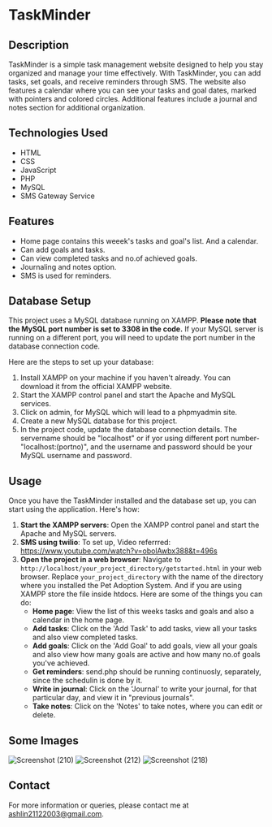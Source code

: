 # TaskMinder

## Description
TaskMinder is a simple task management website designed to help you stay organized and manage your time effectively. With TaskMinder, you can add tasks, set goals, and receive reminders through SMS. The website also features a calendar where you can see your tasks and goal dates, marked with pointers and colored circles. Additional features include a journal and notes section for additional organization.

## Technologies Used
- HTML
- CSS
- JavaScript
- PHP
- MySQL
- SMS Gateway Service

## Features
- Home page contains this weeek's tasks and goal's list. And a calendar.
- Can add goals and tasks.
- Can view completed tasks and no.of achieved goals.
- Journaling and notes option.
- SMS is used for reminders.

  
## Database Setup
This project uses a MySQL database running on XAMPP. **Please note that the MySQL port number is set to 3308 in the code.** If your MySQL server is running on a different port, you will need to update the port number in the database connection code.

Here are the steps to set up your database:

1. Install XAMPP on your machine if you haven't already. You can download it from the official XAMPP website.
2. Start the XAMPP control panel and start the Apache and MySQL services.
3. Click on admin, for MySQL which will lead to a phpmyadmin site.
4. Create a new MySQL database for this project.
5. In the project code, update the database connection details. The servername should be "localhost" or if yor using different port number-"localhost:(portno)", and the username and password should be your MySQL username and password.

## Usage
Once you have the TaskMinder installed and the database set up, you can start using the application. Here's how:

1. **Start the XAMPP servers**: Open the XAMPP control panel and start the Apache and MySQL servers.
2. **SMS using twilio**: To set up, Video referrred: https://www.youtube.com/watch?v=obolAwbx388&t=496s
3. **Open the project in a web browser**: Navigate to `http://localhost/your_project_directory/getstarted.html` in your web browser. Replace `your_project_directory` with the name of the directory where you installed the Pet Adoption System. And if you are using XAMPP store the file inside htdocs.
   Here are some of the things you can do:
    - **Home page**: View the list of this weeks tasks and goals and also a calendar in the home page.
    -  **Add tasks**: Click on the 'Add Task' to  add tasks, view all your tasks and also view completed tasks.
    - **Add goals**: Click on the 'Add Goal' to  add goals, view all your goals and also view how many goals are active and how many no.of goals you've achieved.
    - **Get reminders**: send.php should be running continuosly, separately, since the schedulin is done by it.
    - **Write in journal**: Click on the 'Journal' to write your journal, for that particular day, and view it in "previous journals".
    - **Take notes**: Click on the 'Notes' to take notes, where you can edit or delete.
      
## Some Images
![Screenshot (210)](https://github.com/Ash0613/TaskMinder/assets/159044952/1abc5f69-2a62-4ea4-8802-2c02d7be1d14)
![Screenshot (212)](https://github.com/Ash0613/TaskMinder/assets/159044952/0d932ddf-4df5-4228-b505-7ed69cae14de)
![Screenshot (218)](https://github.com/Ash0613/TaskMinder/assets/159044952/f9c5adb7-ae76-407c-a3a8-97040d35030e)


## Contact
For more information or queries, please contact me at ashlin21122003@gmail.com.

